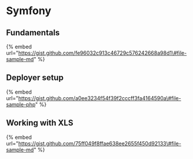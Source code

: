# Symfony

## Fundamentals

{% embed url="https://gist.github.com/fe96032c913c46729c576242668a98d1\#file-sample-md" %}

## Deployer setup

{% embed url="https://gist.github.com/a0ee3234f54f39f2cccff3fa4164590a\#file-sample-php" %}

## Working with XLS

{% embed url="https://gist.github.com/75ff049f8ffae638ee2655f450d92133\#file-sample-md" %}



